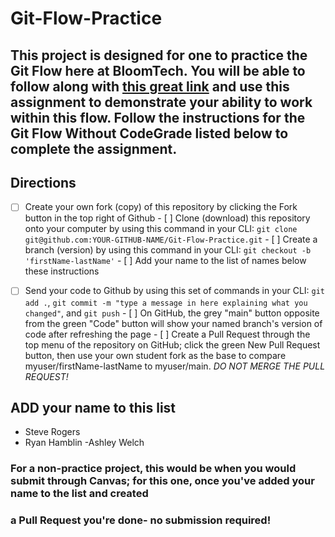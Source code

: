 # Git-Flow-Practice

## This project is designed for one to practice the Git Flow here at BloomTech. You will be able to follow along with [this great link](https://bloomtech.notion.site/bloomtech/BloomTech-Git-Flow-Step-by-step-269f68ae3bf64eb689a8328715a179f9) and use this assignment to demonstrate your ability to work within this flow. Follow the instructions for the Git Flow Without CodeGrade listed below to complete the assignment.

## Directions

- [ ] Create your own fork (copy) of this repository by clicking the Fork button in the top right of Github - [ ] Clone (download) this repository 
onto your computer by using this command in your CLI: `git clone git@github.com:YOUR-GITHUB-NAME/Git-Flow-Practice.git` - [ ] Create a branch 
(version) by using this command in your CLI: `git checkout -b 'firstName-lastName'` - [ ] Add your name to the list of names below these instructions 
- [ ] Send your code to Github by using this set of commands in your CLI: `git add .`, `git commit -m "type a message in here explaining what you 
changed"`, and `git push` - [ ] On GitHub, the grey "main" button opposite from the green "Code" button will show your named branch's version of code 
after refreshing the page - [ ] Create a Pull Request through the top menu of the repository on GitHub; click the green New Pull Request button, then 
use your own student fork as the base to compare myuser/firstName-lastName to myuser/main. *DO NOT MERGE THE PULL REQUEST!*


## ADD your name to this list
- Steve Rogers
- Ryan Hamblin
-Ashley Welch
### For a non-practice project, this would be when you would submit through Canvas; for this one, once you've added your name to the list and created 
### a Pull Request you're done- no submission required!
